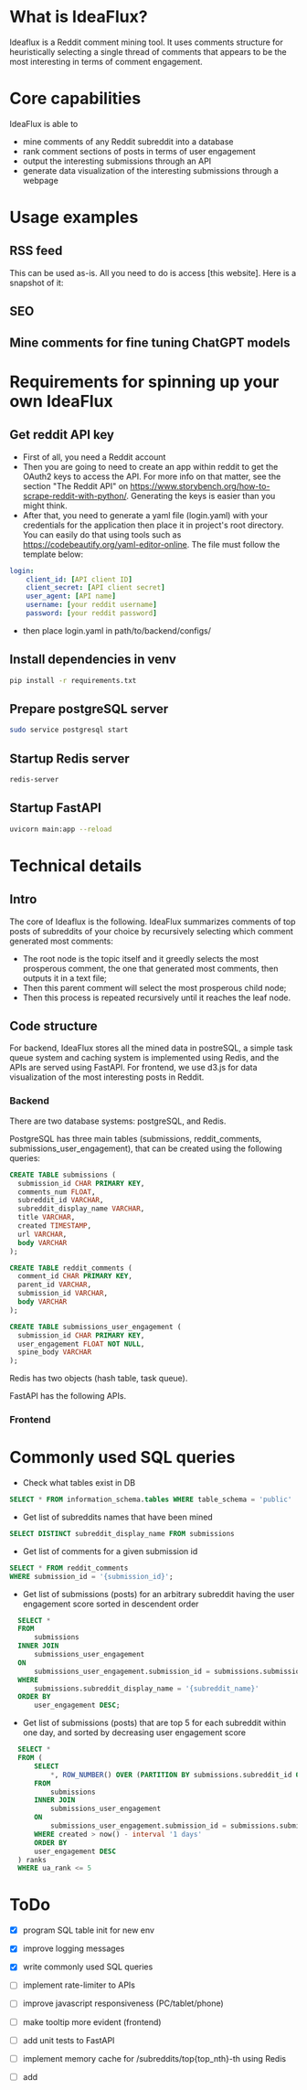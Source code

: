 # What is IdeaFlux?
Ideaflux is a Reddit comment mining tool. It uses comments structure for heuristically selecting a single thread of comments that appears to be the most interesting in terms of comment engagement. 
# Core capabilities
IdeaFlux is able to 
- mine comments of any Reddit subreddit into a database
- rank comment sections of posts in terms of user engagement 
- output the interesting submissions through an API
- generate data visualization of the interesting submissions through a webpage 
# Usage examples
## RSS feed
This can be used as-is. All you need to do is access [this website]. Here is a snapshot of it: 
## SEO
## Mine comments for fine tuning ChatGPT models


# Requirements for spinning up your own IdeaFlux
## Get reddit API key
- First of all, you need a Reddit account
- Then you are going to need to create an app within reddit to get the OAuth2 keys to access the API. For more info on that matter, see the section "The Reddit API" on https://www.storybench.org/how-to-scrape-reddit-with-python/. Generating the keys is easier than you might think.
- After that, you need to generate a yaml file (login.yaml) with your credentials for the application then place it in project's root directory. You can easily do that using tools such as https://codebeautify.org/yaml-editor-online. The file must follow the template below:
```yaml
login: 
    client_id: [API client ID]
    client_secret: [API client secret]
    user_agent: [API name]
    username: [your reddit username]
    password: [your reddit password]
```
- then place login.yaml in path/to/backend/configs/
## Install dependencies in venv
```bash
pip install -r requirements.txt
```
## Prepare postgreSQL server

```bash
sudo service postgresql start
```
## Startup Redis server
```bash
redis-server
```
## Startup FastAPI
```bash
uvicorn main:app --reload
```


# Technical details
## Intro
The core of Ideaflux is the following. IdeaFlux summarizes comments of top posts of subreddits of your choice by recursively selecting which comment generated most comments: 
- The root node is the topic itself and it greedly selects the most prosperous comment, the one that generated most comments, then outputs it in a text file;
- Then this parent comment will select the most prosperous child node;
- Then this process is repeated recursively until it reaches the leaf node.
## Code structure
For backend, IdeaFlux stores all the mined data in postreSQL, a simple task queue system and caching system is implemented using Redis, and the APIs are served using FastAPI. For frontend, we use d3.js for data visualization of the most interesting posts in Reddit.
### Backend
There are two database systems: postgreSQL, and Redis. 

PostgreSQL has three main tables (submissions, reddit_comments, submissions_user_engagement), that can be created using the following queries:
```SQL
CREATE TABLE submissions (
  submission_id CHAR PRIMARY KEY,
  comments_num FLOAT,
  subreddit_id VARCHAR,
  subreddit_display_name VARCHAR,
  title VARCHAR,
  created TIMESTAMP,
  url VARCHAR,
  body VARCHAR
);
```
```SQL
CREATE TABLE reddit_comments (
  comment_id CHAR PRIMARY KEY,
  parent_id VARCHAR,
  submission_id VARCHAR,
  body VARCHAR
);
```
```SQL
CREATE TABLE submissions_user_engagement (
  submission_id CHAR PRIMARY KEY,
  user_engagement FLOAT NOT NULL,
  spine_body VARCHAR
);
```



Redis has two objects (hash table, task queue). 

FastAPI has the following APIs.    
### Frontend

# Commonly used SQL queries
- Check what tables exist in DB
```SQL
SELECT * FROM information_schema.tables WHERE table_schema = 'public'
```

- Get list of subreddits names that have been mined
```SQL
SELECT DISTINCT subreddit_display_name FROM submissions
```

- Get list of comments for a given submission id
```SQL
SELECT * FROM reddit_comments 
WHERE submission_id = '{submission_id}';
```

- Get list of submissions (posts) for an arbitrary subreddit having the user engagement score sorted in descendent order
```SQL
  SELECT *
  FROM
      submissions
  INNER JOIN 
      submissions_user_engagement
  ON 
      submissions_user_engagement.submission_id = submissions.submission_id
  WHERE
      submissions.subreddit_display_name = '{subreddit_name}'
  ORDER BY
      user_engagement DESC;
```

- Get list of submissions (posts) that are top 5 for each subreddit within one day, and sorted by decreasing user engagement score
```SQL
  SELECT *
  FROM (
      SELECT 
          *, ROW_NUMBER() OVER (PARTITION BY submissions.subreddit_id ORDER BY user_engagement DESC) AS ua_rank
      FROM
          submissions
      INNER JOIN 
          submissions_user_engagement
      ON 
          submissions_user_engagement.submission_id = submissions.submission_id
      WHERE created > now() - interval '1 days'
      ORDER BY
      user_engagement DESC
  ) ranks
  WHERE ua_rank <= 5
```
# ToDo
- [x] program SQL table init for new env
- [x] improve logging messages
- [x] write commonly used SQL queries
- [ ] implement rate-limiter to APIs
- [ ] improve javascript responsiveness (PC/tablet/phone)
- [ ] make tooltip more evident (frontend)
- [ ] add unit tests to FastAPI
- [ ] implement memory cache for /subreddits/top{top_nth}-th using Redis
- [ ] add 
 


